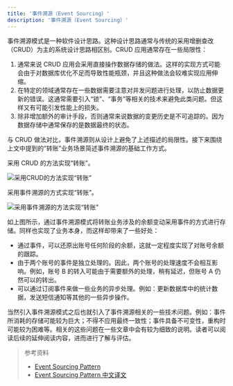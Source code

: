 ```yaml
---
title: '事件溯源（Event Sourcing）'
description: '事件溯源（Event Sourcing）'
---
```


事件溯源模式是一种软件设计思路。这种设计思路通常与传统的采用增删查改（CRUD）为主的系统设计思路相区别。CRUD 应用通常存在一些局限性：

1. 通常来说 CRUD 应用会采用直接操作数据存储的做法。这样的实现方式可能会由于对数据库优化不足而导致性能瓶颈，并且这种做法会较难实现应用伸缩。
2. 在特定的领域通常存在一些数据需要注意对并发问题进行处理，以防止数据更新的错误。这通常需要引入“锁”、“事务”等相关的技术来避免此类问题。但这样又有可能引发性能上的损失。
3. 除非增加额外的审计手段，否则通常来说数据的变更历史是不可追踪的。因为数据存储中通常保存的是数据最终的状态。

与 CRUD 做法对比，事件溯源则从设计上避免了上述描述的局限性。接下来围绕上文中提到的“转账”业务场景简述事件溯源的基础工作方式。

采用 CRUD 的方法实现“转账”。

![采用CRUD的方法实现“转账”](/images/20190226-006.gif)

采用事件溯源的方式实现“转账”。

![采用事件溯源的方法实现“转账”](/images/20190227-001.gif)

如上图所示，通过事件溯源模式将转账业务涉及的余额变动采用事件的方式进行存储。同样也实现了业务本身，而这样却带来了一些好处：

- 通过事件，可以还原出账号任何阶段的余额，这就一定程度实现了对账号余额的跟踪。
- 由于两个账号的事件是独立处理的。因此，两个账号的处理速度不会相互影响。例如，账号 B 的转入可能由于需要额外的处理，稍有延迟，但账号 A 仍然可以的转出。
- 可以通过订阅事件来做一些业务的异步处理。例如：更新数据库中的统计数据，发送短信通知等其他的一些异步操作。

当然引入事件溯源模式之后也就引入了事件溯源相关的一些技术问题。例如：事件所消耗的存储可能较为巨大；不得不应用最终一致性；事件具备不可变性，重构时可能较为困难等。相关的这些问题在一些文章中会有较为细致的说明。读者可以阅读后续的延伸阅读内容，进而进行了解与评估。

> 参考资料
> 
> - [Event Sourcing Pattern](https://docs.microsoft.com/en-us/previous-versions/msp-n-p/dn589792%28v%3dpandp.10%29)
> - [Event Sourcing Pattern 中文译文](https://www.infoq.cn/article/event-sourcing)
